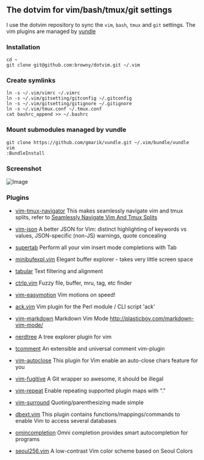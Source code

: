 ## The dotvim for vim/bash/tmux/git settings

I use the dotvim repository to sync the `vim`, `bash`, `tmux` and `git` settings. 
The vim plugins are managed by [vundle](https://github.com/gmarik/vundle)

### Installation
	
	cd ~
	git clone git@github.com:browny/dotvim.git ~/.vim

### Create symlinks

	ln -s ~/.vim/vimrc ~/.vimrc
	ln -s ~/.vim/gitsetting/gitconfig ~/.gitconfig
	ln -s ~/.vim/gitsetting/gitignore ~/.gitignore
	ln -s ~/.vim/tmux.conf ~/.tmux.conf
	cat bashrc_append >> ~/.bashrc

### Mount submodules managed by vundle

	git clone https://github.com/gmarik/vundle.git ~/.vim/bundle/vundle
	vim
	:BundleInstall

### Screenshot

![Image](https://raw.github.com/browny/dotvim/master/screenshot/vim-screenshot-20131104.png)

### Plugins

* [vim-tmux-navigator](https://github.com/christoomey/vim-tmux-navigator)
  This makes seamlessly navigate vim and tmux splits, refer to [Seamlessly Navigate Vim And Tmux Splits](http://robots.thoughtbot.com/seamlessly-navigate-vim-and-tmux-splits)

* [vim-json](https://github.com/elzr/vim-json)
  A better JSON for Vim: distinct highlighting of keywords vs values, JSON-specific (non-JS) warnings, quote concealing

* [supertab](https://github.com/ervandew/supertab)
  Perform all your vim insert mode completions with Tab

* [minibufexpl.vim](https://github.com/fholgado/minibufexpl.vim)
  Elegant buffer explorer - takes very little screen space

* [tabular](https://github.com/godlygeek/tabular)
  Text filtering and alignment

* [ctrlp.vim](https://github.com/kien/ctrlp.vim)
  Fuzzy file, buffer, mru, tag, etc finder

* [vim-easymotion](https://github.com/Lokaltog/vim-easymotion)
  Vim motions on speed!
  
* [ack.vim](https://github.com/mileszs/ack.vim)
  Vim plugin for the Perl module / CLI script 'ack'

* [vim-markdown](https://github.com/plasticboy/vim-markdown)
  Markdown Vim Mode http://plasticboy.com/markdown-vim-mode/

* [nerdtree](https://github.com/scrooloose/nerdtree)
  A tree explorer plugin for vim

* [tcomment](https://github.com/tomtom/tcomment_vim)
  An extensible and universal comment vim-plugin

* [vim-autoclose](https://github.com/Townk/vim-autoclose)
  This plugin for Vim enable an auto-close chars feature for you 
  
* [vim-fugitive](https://github.com/tpope/vim-fugitive)
  A Git wrapper so awesome, it should be illegal

* [vim-repeat](https://github.com/tpope/vim-repeat)
  Enable repeating supported plugin maps with "."

* [vim-surround](https://github.com/tpope/vim-surround)
  Quoting/parenthesizing made simple

* [dbext.vim](http://www.vim.org/scripts/script.php?script_id=356)
  This plugin contains functions/mappings/commands to enable Vim to access several databases

* [omincompletion](http://vim.wikia.com/wiki/Omni_completion)
  Omni completion provides smart autocompletion for programs

* [seoul256.vim](https://github.com/junegunn/seoul256.vim)
  A low-contrast Vim color scheme based on Seoul Colors
  
